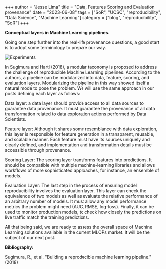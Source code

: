 +++
author = "Jesse Lima"
title = "Data, Features Scoring and Evaluation provenance"
date = "2023-06-08"
tags = ["SoR", "UCSC", "reproducibility", "Data Science", "Machine Learning"]
category = ["blog", "reproducibility", "SoR"]
+++


__Conceptual layers in Machine Learning pipelines.__


Going one step further into the real-life provenance questions, a good start is to adopt some terminology to prepare our way.


![Experiments](/images/pipeline4.png)


In Sugimura and Hartl (2018), a modular taxonomy is proposed to address the challenge of reproducible Machine Learning pipelines. According to the authors, a pipeline can be modularized into data, feature, scoring, and evaluation layers. Modularizing the pipeline in this way showed itself a natural mode to pose the problem. We will use the same approach in our posts defining each layer as follows:

Data layer: a data layer should provide access to all data sources to guarantee data provenance. It must guarantee the provenance of all data transformation related to data exploration actions performed by Data Scientists.

Feature layer: Although it shares some resemblance with data exploration, this layer is responsible for feature generation in a transparent, reusable, and scalable manner. Each feature must have its sources uniquely and clearly defined, and implementation and transformation details must be accessible through provenance.

Scoring Layer: The scoring layer transforms features into predictions. It should be compatible with multiple machine-learning libraries and allows workflows of more sophisticated approaches, for instance, an ensemble of models.

Evaluation Layer: The last step in the process of ensuring model reproducibility involves the evaluation layer. This layer can check the equivalence of two models as well as evaluate the relative performance of an arbitrary number of models. It must allow any model performance metrics the problem might need (AUC, RMSE, log-loss). Finally, it can be used to monitor production models, to check how closely the predictions on live traffic match the training predictions.

All that being said, we are ready to assess the overall space of Machine Learning solutions available in the current MLOPs market. It will be the subject of our next post.

**Bibliography:**

Sugimura, R., et al. "Building a reproducible machine learning pipeline." (2018)